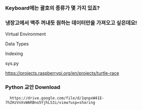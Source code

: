 
  ###   Keyboard에는 괄호의 종류가 몇 가지 있죠?

  ###   냉장고에서 맥주 꺼내듯 원하는 데이터만을 가져오고 싶은데요!


  Virtual Environment

  Data Types

  Indexing
  
  sys.py

  https://projects.raspberrypi.org/en/projects/turtle-race
  
  
  ### Python 교안 Download
  
      https://drive.google.com/file/d/1qnpxW41E-7hZHzVnXvWARBno5YjhLS3i/view?usp=sharing
